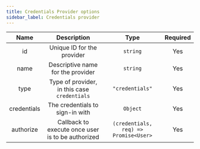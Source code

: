 ```yaml
---
title: Credentials Provider options
sidebar_label: Credentials provider
---
```


|    Name     |                    Description                    |                 Type                  | Required |
| :---------: | :-----------------------------------------------: | :-----------------------------------: | :------: |
|     id      |            Unique ID for the provider             |               `string`                |   Yes    |
|    name     |         Descriptive name for the provider         |               `string`                |   Yes    |
|    type     |   Type of provider, in this case `credentials`    |            `"credentials"`            |   Yes    |
| credentials |          The credentials to sign-in with          |               `Object`                |   Yes    |
|  authorize  | Callback to execute once user is to be authorized | `(credentials, req) => Promise<User>` |   Yes    |
